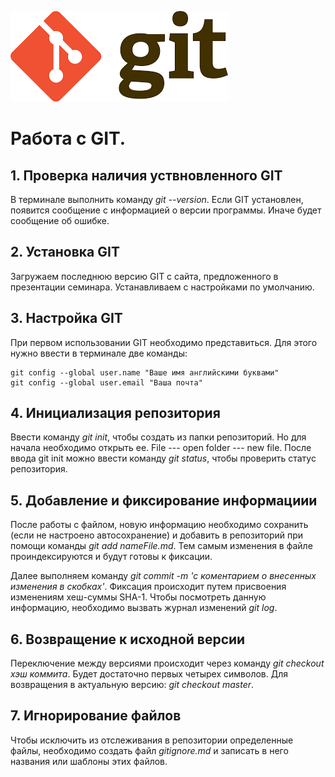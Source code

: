 ![logo](гиткартинка.png)
# Работа с GIT.

## 1. Проверка наличия уствновленного GIT
В терминале выполнить команду *git --version*. Если GIT установлен, появится сообщение с информацией о версии программы. Иначе будет сообщение об ошибке.

## 2. Установка GIT
Загружаем последнюю версию GIT с сайта, предложенного в презентации семинара. Устанавливаем с настройками по умолчанию.

## 3. Настройка GIT
При первом использовании GIT необходимо представиться. Для этого нужно ввести в терминале две команды:
```
git config --global user.name "Ваше имя английскими буквами"
git config --global user.email "Ваша почта"
```

## 4. Инициализация репозитория
Ввести команду *git init*, чтобы создать из папки репозиторий. Но для начала необходимо открыть ее. File --- open folder --- new file.
После ввода git init можно ввести команду *git status*, чтобы проверить статус репозитория.

## 5. Добавление и фиксирование информациии
После работы с файлом, новую информацию необходимо сохранить (если не настроено автосохранение) и добавить в репозиторий при помощи команды *git add nameFile.md*. Тем самым изменения в файле проиндексируются и будут готовы к фиксации.

Далее выполняем команду *git commit -m 'с коментарием о внесенных изменения в скобках'*. Фиксация происходит путем присвоения изменениям хеш-суммы SHA-1. Чтобы посмотреть данную информацию, необходимо вызвать журнал изменений *git log*.
## 6. Возвращение к исходной версии
Переключение между версиями происходит через команду *git checkout хэш коммита*. Будет достаточно первых четырех символов. Для возвращения в актуальную версию: *git checkout master*.
## 7. Игнорирование файлов
Чтобы исключить из отслеживания в репозитории определенные файлы, необходимо создать файл *gitignore.md* и записать в него названия или шаблоны этих файлов.